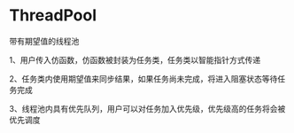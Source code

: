 # ThreadPool
带有期望值的线程池

1、用户传入仿函数，仿函数被封装为任务类，任务类以智能指针方式传递

2、任务类内使用期望值来同步结果，如果任务尚未完成，将进入阻塞状态等待任务完成

3、线程池内具有优先队列，用户可以对任务加入优先级，优先级高的任务将会被优先调度

